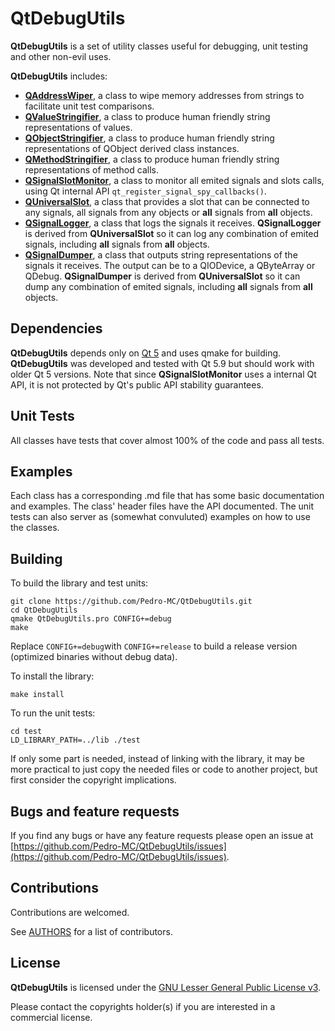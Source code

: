 # QtDebugUtils

**QtDebugUtils** is a set of utility classes useful for debugging, unit testing and other non-evil uses.

**QtDebugUtils** includes:

* [**QAddressWiper**](https://github.com/Pedro-MC/QtDebugUtils/blob/master/README-QAddressWiper.md), a class to wipe memory addresses from strings to facilitate unit test comparisons.
* [**QValueStringifier**](https://github.com/Pedro-MC/QtDebugUtils/blob/master/README-QValueStringifier.md), a class to produce human friendly string representations of values.
* [**QObjectStringifier**](https://github.com/Pedro-MC/QtDebugUtils/blob/master/README-QObjectStringifier.md), a class to produce human friendly string representations of QObject derived class instances.
* [**QMethodStringifier**](https://github.com/Pedro-MC/QtDebugUtils/blob/master/README-QMethodStringifier.md), a class to produce human friendly string representations of method calls.
* [**QSignalSlotMonitor**](https://github.com/Pedro-MC/QtDebugUtils/blob/master/README-QSignalSlotMonitor.md), a class to monitor all emited signals and slots calls, using Qt internal API `qt_register_signal_spy_callbacks()`.
* [**QUniversalSlot**](https://github.com/Pedro-MC/QtDebugUtils/blob/master/README-QUniversalSlot.md), a class that provides a slot that can be connected to any signals, all signals from any objects or **all** signals from **all** objects.
* [**QSignalLogger**](https://github.com/Pedro-MC/QtDebugUtils/blob/master/README-QSignalLogger.md), a class that logs the signals it receives. **QSignalLogger** is derived from **QUniversalSlot** so it can log any combination of emited signals, including **all** signals from **all** objects.
* [**QSignalDumper**](https://github.com/Pedro-MC/QtDebugUtils/blob/master/README-QSignalDumper.md), a class that outputs string representations of the signals it receives. The output can be to a QIODevice, a QByteArray or QDebug. **QSignalDumper** is derived from **QUniversalSlot** so it can dump any combination of emited signals, including **all** signals from **all** objects.

## Dependencies

**QtDebugUtils** depends only on [Qt 5](https://www.qt.io/) and uses qmake for building. **QtDebugUtils** was developed and tested with Qt 5.9 but should work with older Qt 5 versions. Note that since **QSignalSlotMonitor** uses a internal Qt API, it is not protected by  Qt's public API stability guarantees.

## Unit Tests

All classes have tests that cover almost 100% of the code and pass all tests.

## Examples

Each class has a corresponding .md file that has some basic documentation and examples.
The class' header files have the API documented.
The unit tests can also server as (somewhat convuluted) examples on how to use the classes.

## Building

To build the library and test units:
```shell
git clone https://github.com/Pedro-MC/QtDebugUtils.git
cd QtDebugUtils
qmake QtDebugUtils.pro CONFIG+=debug
make
```
Replace `CONFIG+=debug`with `CONFIG+=release` to build a release version (optimized binaries without debug data).

To install the library:
```shell
make install
```

To run the unit tests:
```shell
cd test
LD_LIBRARY_PATH=../lib ./test
```

If only some part is needed, instead of linking with the library, it may be more practical to just copy the needed files or code to another project, but first consider the copyright implications.

## Bugs and feature requests

If you find any bugs or have any feature requests please open an issue at [https://github.com/Pedro-MC/QtDebugUtils/issues](https://github.com/Pedro-MC/QtDebugUtils/issues).

## Contributions

Contributions are welcomed.

See [AUTHORS](https://github.com/Pedro-MC/QtDebugUtils/blob/master/AUTHORS.md) for a list of contributors.

## License

**QtDebugUtils** is licensed under the [GNU Lesser General Public License v3](https://github.com/Pedro-MC/QtDebugUtils/blob/master/LICENSE).

Please contact the copyrights holder(s) if you are interested in a commercial license.

